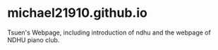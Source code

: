 # michael21910.github.io
Tsuen's Webpage, including introduction of ndhu and the webpage of NDHU piano club.
